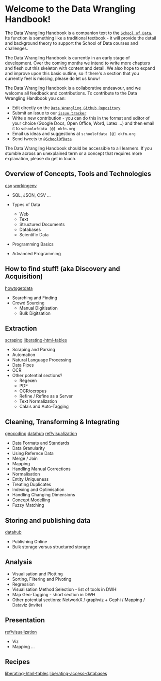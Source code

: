 
Welcome to the Data Wrangling Handbook!
=======================================

The Data Wrangling Handbook is a companion text to the [`School of Data`](http://schoolofdata.org/). Its function is something like a traditional textbook - it will provide the detail and background theory to support the School of Data courses and challenges.

The Data Wrangling Handbook is currently in an early stage of development. Over the coming months we intend to write more chapters and flesh out this skeleton with content and detail. We also hope to expand and improve upon this basic outline, so if there's a section that you currently feel is missing, please do let us know!

The Data Wrangling Handbook is a collaborative endeavour, and we welcome all feedback and contributions. To contribute to the Data Wrangling Handbook you can:

* Edit directly on the [`Data Wrangling Github Repository`](https://github.com/okfn/datawrangling)
* Submit an issue to our [`issue tracker`](https://github.com/okfn/datawrangling/issue)
* Write a new contribution - you can do this in the format and editor of your choice (Google Docs, Open Office, Word, Latex ...) and then email it to `schoolofdata [@] okfn.org`
* Email us ideas and suggestions at `schoolofdata [@] okfn.org`
* Send tweets to [`@SchoolOfData`](http://twitter.com/SchoolOfData)

The Data Wrangling Handbook should be accessible to all learners. If you stumble across an unexplained term or a concept that requires more explanation, please do get in touch.


Overview of Concepts, Tools and Technologies
--------------------------------------------

[csv](csv.md)
[workingenv](workingenv.md)

* SQL, JSON, CSV ...
* Types of Data
  * Web
  * Text
  * Structured Documents
  * Databases
  * Scientific Data

* Programming Basics
* Advanced Programming

How to find stuff! (aka Discovery and Acquisition)
--------------------------------------------------

[howtogetdata](howtogetdata.md)

* Searching and Finding
* Crowd Sourcing
  * Manual Digitisation
  * Bulk Digitsation

Extraction
----------

[scraping](scraping.md)
[liberating-html-tables](liberating-html-tables.md)

* Scraping and Parsing
* Automation
* Natural Language Processing
* Data Pipes
* OCR
* Other potential sections?
	* Regexen
	* PDF
	* OCR/ocropus
	* Refine / Refine as a Server
	* Text Normalization
	* Calais and Auto-Tagging

Cleaning, Transforming & Integrating
------------------------------------

[geocoding](geocoding.md)
[datahub](datahub.md)
[ref/visualization](ref/visualization.md)


* Data Formats and Standards
* Data Granularity
* Using Refernce Data
* Merge / Join
* Mapping
* Handling Manual Corrections
* Normalisation
* Entity Uniqueness
* Treating Duplicates
* Indexing and Optimisation
* Handling Changing Dimensions
* Concept Modelling
* Fuzzy Matching

Storing and publishing data
---------------------------

[datahub](datahub.md)

* Publishing Online
* Bulk storage versus structured storage

Analysis
--------

* Visualisation and Plotting
* Sorting, Filtering and Pivoting
* Regression
* Visualisation Method Selection - list of tools in DWH
* Map Geo-Tagging - short section in DWH
* Other potential sections: NetworkX / graphviz + Gephi / Mapping / Dataviz (invite)

Presentation
------------

[ref/visualization](ref/visualization.md)

* Viz
* Mapping ...

Recipes
-------

[liberating-html-tables](liberating-html-tables.md)
[liberating-access-databases](liberating-access-databases.md)



